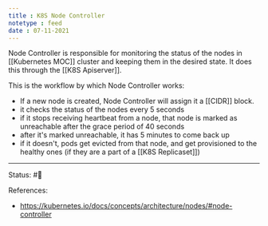 ```yaml
---
title : K8S Node Controller
notetype : feed
date : 07-11-2021
---
```


Node Controller is responsible for monitoring the status of the nodes in [[Kubernetes MOC]] cluster and keeping them in the desired state. It does this through the [[K8S Apiserver]]. 

This is the workflow by which Node Controller works:
- If a new node is created, Node Controller will assign it a [[CIDR]] block.
- it checks the status of the nodes every 5 seconds
- if it stops receiving heartbeat from a node, that node is marked as unreachable after the grace period of 40 seconds
- after it's marked unreachable, it has 5 minutes to come back up
- if it doesn't, pods get evicted from that node, and get provisioned to the healthy ones (if they are a part of a [[K8S Replicaset]])

-----

Status: #🌱 

References:
- https://kubernetes.io/docs/concepts/architecture/nodes/#node-controller
